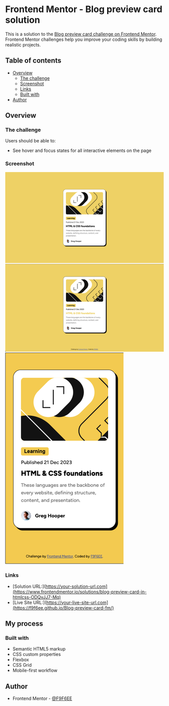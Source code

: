 # Frontend Mentor - Blog preview card solution

This is a solution to the [Blog preview card challenge on Frontend Mentor](https://www.frontendmentor.io/challenges/blog-preview-card-ckPaj01IcS). Frontend Mentor challenges help you improve your coding skills by building realistic projects.

## Table of contents

- [Overview](#overview)
  - [The challenge](#the-challenge)
  - [Screenshot](#screenshot)
  - [Links](#links)
  - [Built with](#built-with)
- [Author](#author)

## Overview

### The challenge

Users should be able to:

- See hover and focus states for all interactive elements on the page

### Screenshot

![](./assets/images/screenshot.jpg)
![](./assets/images/screenshot-hover.jpg)
![](./assets/images/mobile-screenshot.png)

### Links

- [Solution URL:](https://your-solution-url.com](https://www.frontendmentor.io/solutions/blog-preview-card-in-htmlcss-ODQvJJ7-Mq)
- [Live Site URL:](https://your-live-site-url.com](https://f9f6ee.github.io/Blog-preview-card-fm/)

## My process

### Built with

- Semantic HTML5 markup
- CSS custom properties
- Flexbox
- CSS Grid
- Mobile-first workflow

## Author

- Frontend Mentor - [@F9F6EE](https://www.frontendmentor.io/profile/F9F6EE)
